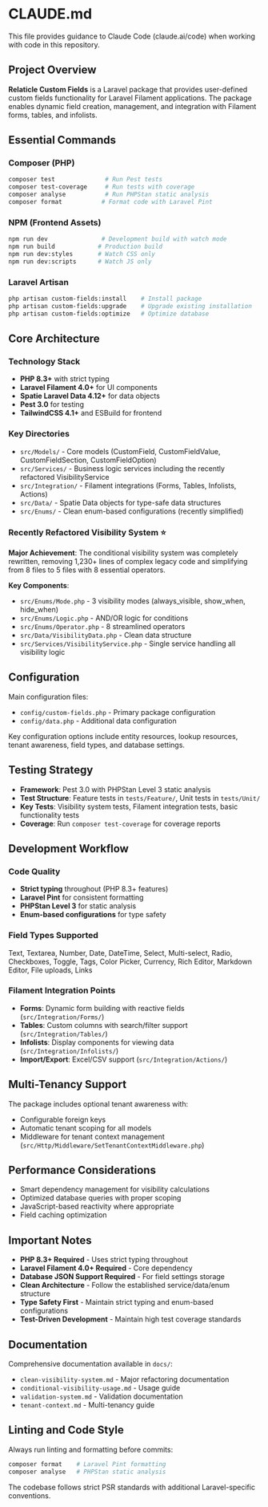 # CLAUDE.md

This file provides guidance to Claude Code (claude.ai/code) when working with code in this repository.

## Project Overview

**Relaticle Custom Fields** is a Laravel package that provides user-defined custom fields functionality for Laravel Filament applications. The package enables dynamic field creation, management, and integration with Filament forms, tables, and infolists.

## Essential Commands

### Composer (PHP)
```bash
composer test              # Run Pest tests
composer test-coverage     # Run tests with coverage  
composer analyse           # Run PHPStan static analysis
composer format           # Format code with Laravel Pint
```

### NPM (Frontend Assets)
```bash
npm run dev               # Development build with watch mode
npm run build            # Production build
npm run dev:styles       # Watch CSS only
npm run dev:scripts      # Watch JS only
```

### Laravel Artisan
```bash
php artisan custom-fields:install    # Install package
php artisan custom-fields:upgrade    # Upgrade existing installation
php artisan custom-fields:optimize   # Optimize database
```

## Core Architecture

### Technology Stack
- **PHP 8.3+** with strict typing
- **Laravel Filament 4.0+** for UI components
- **Spatie Laravel Data 4.12+** for data objects
- **Pest 3.0** for testing
- **TailwindCSS 4.1+** and ESBuild for frontend

### Key Directories
- `src/Models/` - Core models (CustomField, CustomFieldValue, CustomFieldSection, CustomFieldOption)
- `src/Services/` - Business logic services including the recently refactored VisibilityService
- `src/Integration/` - Filament integrations (Forms, Tables, Infolists, Actions)
- `src/Data/` - Spatie Data objects for type-safe data structures
- `src/Enums/` - Clean enum-based configurations (recently simplified)

### Recently Refactored Visibility System ⭐

**Major Achievement**: The conditional visibility system was completely rewritten, removing 1,230+ lines of complex legacy code and simplifying from 8 files to 5 files with 8 essential operators.

**Key Components**:
- `src/Enums/Mode.php` - 3 visibility modes (always_visible, show_when, hide_when)
- `src/Enums/Logic.php` - AND/OR logic for conditions
- `src/Enums/Operator.php` - 8 streamlined operators
- `src/Data/VisibilityData.php` - Clean data structure
- `src/Services/VisibilityService.php` - Single service handling all visibility logic

## Configuration

Main configuration files:
- `config/custom-fields.php` - Primary package configuration
- `config/data.php` - Additional data configuration

Key configuration options include entity resources, lookup resources, tenant awareness, field types, and database settings.

## Testing Strategy

- **Framework**: Pest 3.0 with PHPStan Level 3 static analysis
- **Test Structure**: Feature tests in `tests/Feature/`, Unit tests in `tests/Unit/`
- **Key Tests**: Visibility system tests, Filament integration tests, basic functionality tests
- **Coverage**: Run `composer test-coverage` for coverage reports

## Development Workflow

### Code Quality
- **Strict typing** throughout (PHP 8.3+ features)
- **Laravel Pint** for consistent formatting
- **PHPStan Level 3** for static analysis
- **Enum-based configurations** for type safety

### Field Types Supported
Text, Textarea, Number, Date, DateTime, Select, Multi-select, Radio, Checkboxes, Toggle, Tags, Color Picker, Currency, Rich Editor, Markdown Editor, File uploads, Links

### Filament Integration Points
- **Forms**: Dynamic form building with reactive fields (`src/Integration/Forms/`)
- **Tables**: Custom columns with search/filter support (`src/Integration/Tables/`)
- **Infolists**: Display components for viewing data (`src/Integration/Infolists/`)
- **Import/Export**: Excel/CSV support (`src/Integration/Actions/`)

## Multi-Tenancy Support

The package includes optional tenant awareness with:
- Configurable foreign keys
- Automatic tenant scoping for all models
- Middleware for tenant context management (`src/Http/Middleware/SetTenantContextMiddleware.php`)

## Performance Considerations

- Smart dependency management for visibility calculations
- Optimized database queries with proper scoping
- JavaScript-based reactivity where appropriate
- Field caching optimization

## Important Notes

- **PHP 8.3+ Required** - Uses strict typing throughout
- **Laravel Filament 4.0+ Required** - Core dependency
- **Database JSON Support Required** - For field settings storage
- **Clean Architecture** - Follow the established service/data/enum structure
- **Type Safety First** - Maintain strict typing and enum-based configurations
- **Test-Driven Development** - Maintain high test coverage standards

## Documentation

Comprehensive documentation available in `docs/`:
- `clean-visibility-system.md` - Major refactoring documentation
- `conditional-visibility-usage.md` - Usage guide
- `validation-system.md` - Validation documentation
- `tenant-context.md` - Multi-tenancy guide

## Linting and Code Style

Always run linting and formatting before commits:
```bash
composer format    # Laravel Pint formatting
composer analyse   # PHPStan static analysis
```

The codebase follows strict PSR standards with additional Laravel-specific conventions.